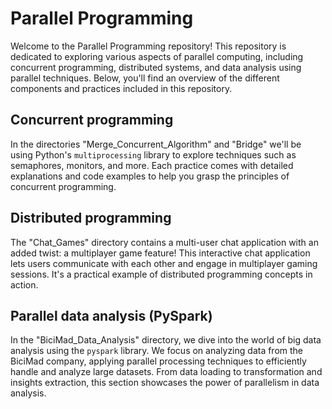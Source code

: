 # Parallel Programming

Welcome to the Parallel Programming repository! This repository is dedicated to exploring various aspects of parallel computing, including concurrent programming, distributed systems, and data analysis using parallel techniques. Below, you'll find an overview of the different components and practices included in this repository.

## Concurrent programming

In the directories "Merge_Concurrent_Algorithm" and "Bridge" we'll be using Python's `multiprocessing` library to explore techniques such as semaphores, monitors, and more. Each practice comes with detailed explanations and code examples to help you grasp the principles of concurrent programming.

## Distributed programming

The "Chat_Games" directory contains a multi-user chat application with an added twist: a multiplayer game feature! This interactive chat application lets users communicate with each other and engage in multiplayer gaming sessions. It's a practical example of distributed programming concepts in action.

## Parallel data analysis (PySpark)

In the "BiciMad_Data_Analysis" directory, we dive into the world of big data analysis using the `pyspark` library. We focus on analyzing data from the BiciMad company, applying parallel processing techniques to efficiently handle and analyze large datasets. From data loading to transformation and insights extraction, this section showcases the power of parallelism in data analysis.
